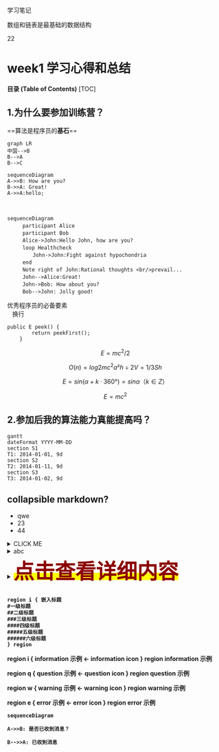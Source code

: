 学习笔记

数组和链表是最基础的数据结构

22


# week1 学习心得和总结

**目录 (Table of Contents)**
[TOC]

## 1.为什么要参加训练营？
==算法是程序员的**基石**==
```
graph LR
中国-->B
B-->A
B-->C
```


```
sequenceDiagram
A->>B: How are you?
B->>A: Great!
A->>A:hello;
```
<br>


```
sequenceDiagram
　　　participant Alice
　　　participant Bob
　　　Alice->John:Hello John, how are you?
　　　loop Healthcheck
　　　　　John->John:Fight against hypochondria
　　　end
　　　Note right of John:Rational thoughts <br/>prevail...
　　　John-->Alice:Great!
　　　John->Bob: How about you?
　　　Bob-->John: Jolly good!
```



优秀程序员的必备要素<br>
&nbsp;&nbsp;&nbsp;换行

```
public E peek() {
        return peekFirst();
    }
```

```math
E = mc^2/2
```


```math
O(n) = log2mc^2a²h÷2V=1/3Sh

```

```math
E = sin (α+k·360°)=sinα（k∈Z）
```


```math
E = mc^2
```




## 2.参加后我的算法能力真能提高吗？


```
gantt
dateFormat YYYY-MM-DD
section S1
T1: 2014-01-01, 9d
section S2
T2: 2014-01-11, 9d
section S3
T3: 2014-01-02, 9d
```
## collapsible markdown?

- qwe
- 23
- 44

<details>
<summary>CLICK ME</summary>

**<summary>标签与正文间一定要空一行！！！</summary>**

<summary>CLICK ME</summary>
<summary>abd
<summary>CLICK ME</summary>
</details>

<details>
<summary>abc</summary><br>
&nbsp;&nbsp;&nbsp;
<summary>afda

</details>
<details>
  <summary><mark><font color=darkred size=10><strong>点击查看详细内容</font></mark></summary>
  <p> - 测试 测试测试</p>
  <pre><code>  
for i in a:
    print(i)
  </code></pre>
</details>

```html

region i { 嵌入标题
#一级标题
##二级标题
###三级标题
####四级标题
#####五级标题
######六级标题
} region 
```

region i { information 示例
← information icon
} region information 示例

region q { question 示例
← question icon
} region question 示例

region w { warning 示例
← warning icon
} region warning 示例

region e { error 示例
← error icon
} region error 示例

```
sequenceDiagram

A->>B: 是否已收到消息？

B-->>A: 已收到消息
```
